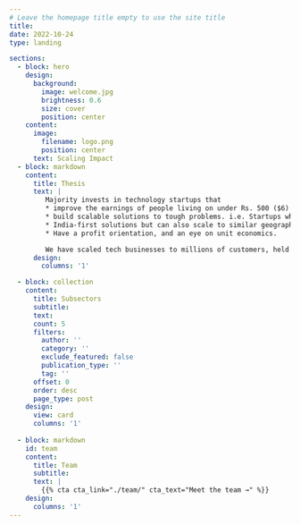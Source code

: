```yaml
---
# Leave the homepage title empty to use the site title
title:
date: 2022-10-24
type: landing

sections:
  - block: hero
    design:
      background:
        image: welcome.jpg
        brightness: 0.6
        size: cover
        position: center
    content:
      image:
        filename: logo.png
        position: center
      text: Scaling Impact
  - block: markdown
    content:
      title: Thesis
      text: |
         Majority invests in technology startups that 
         * improve the earnings of people living on under Rs. 500 ($6) a day.
         * build scalable solutions to tough problems. i.e. Startups which can reasonably target 50+ million customers within a few years.
         * India-first solutions but can also scale to similar geographies like South East Asia and Africa in a few years.
         * Have a profit orientation, and an eye on unit economics.

         We have scaled tech businesses to millions of customers, held P & L responsibilities, and delivered impact to millions. Hence we are able to strike a balance between the two heads of impact and results.
      design:
        columns: '1' 

  - block: collection
    content:
      title: Subsectors
      subtitle:
      text:
      count: 5
      filters:
        author: ''
        category: ''
        exclude_featured: false
        publication_type: ''
        tag: ''
      offset: 0
      order: desc
      page_type: post
    design:
      view: card
      columns: '1'
  
  - block: markdown
    id: team
    content:
      title: Team
      subtitle:
      text: |
        {{% cta cta_link="./team/" cta_text="Meet the team →" %}}
    design:
      columns: '1'
---
```

